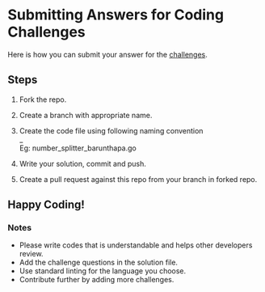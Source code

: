 # Submitting Answers for Coding Challenges

Here is how you can submit your answer for the [challenges](https://github.com/barunthapa/coding-challenges/blob/master/CHALLENGES.md).

## Steps
1. Fork the repo.
1. Create a branch with appropriate name.
1. Create the code file using following naming convention  
 <challenge-name>_<your-github-username>  
 Eg: number_splitter_barunthapa.go
 
1. Write your solution, commit and push.
1. Create a pull request against this repo from your branch in forked repo.
 
 ## Happy Coding!
 
 ### Notes
 - Please write codes that is understandable and helps other developers review.
 - Add the challenge questions in the solution file.
 - Use standard linting for the language you choose.
 - Contribute further by adding more challenges.
